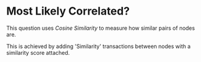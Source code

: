 # Most Likely Correlated?

This question uses *Cosine Similarity* to measure how similar pairs of
nodes are.

This is achieved by adding 'Similarity' transactions between nodes with
a similarity score attached.
